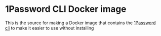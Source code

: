 # 1Password CLI Docker image

This is the source for making a Docker image that contains the [1Password cli](https://blog.agilebits.com/2017/09/06/announcing-the-1password-command-line-tool-public-beta/) to make it easier to use without installing